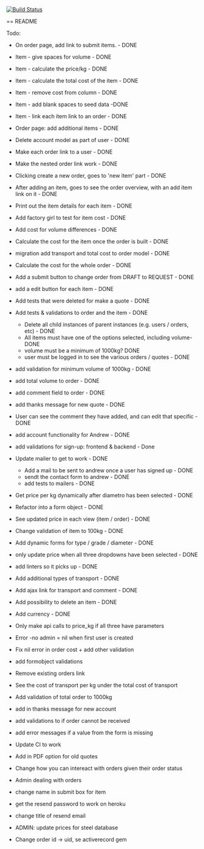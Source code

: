 [![Build Status](https://travis-ci.org/eilw/pland.svg?branch=master)](https://travis-ci.org/eilw/pland)

== README

Todo:
- On order page, add link to submit items. - DONE
- Item - give spaces for volume - DONE
- Item - calculate the price/kg - DONE
- Item - calculate the total cost of the item - DONE
- Item - remove cost from column - DONE
- Item - add blank spaces to seed data -DONE
- Item - link each item link to an order - DONE
- Order page: add additional items - DONE
- Delete account model as part of user - DONE
- Make each order link to a user - DONE
- Make the nested order link work - DONE
- Clicking create a new order, goes to 'new item' part - DONE
- After adding an item, goes to see the order overview, with an add item link on it - DONE
- Print out the item details for each item - DONE
- Add factory girl to test for item cost - DONE
- Add cost for volume differences - DONE
- Calculate the cost for the item once the order is built - DONE
- migration add transport and total cost to order model - DONE
- Calculate the cost for the whole order - DONE
- Add a submit button to change order from DRAFT to REQUEST - DONE
- add a edit button for each item - DONE
- Add tests that were deleted for make a quote - DONE
- Add tests & validations to order and the item - DONE
  - Delete all child instances of parent instances (e.g. users / orders, etc) - DONE
  - All items must have one of the options selected, including volume- DONE
  - volume must be a minimum of 1000kg? DONE
  - user must be logged in to see the various orders / quotes - DONE
- add validation for minimum volume of 1000kg - DONE
- add total volume to order - DONE
- add comment field to order - DONE
- add thanks message for new quote - DONE
- User can see the comment they have added, and can edit that specific - DONE
- add account functionality for Andrew - DONE
- add validations for sign-up: frontend & backend - Done
- Update mailer to get to work - DONE
  - Add a mail to be sent to andrew once a user has signed up - DONE
  - sendt the contact form to andrew - DONE
  - add tests to mailers - DONE
- Get price per kg dynamically after diametro has been selected - DONE
- Refactor into a form object - DONE
- See updated price in each view (item / order) - DONE
- Change validation of item to 100kg - DONE
- Add dynamic forms for type / grade / diameter - DONE 
- only update price when all three dropdowns have been selected - DONE
- add linters so it picks up - DONE
- Add additional types of transport - DONE
- Add ajax link for transport and comment - DONE
- Add possibility to delete an item - DONE
- Add currency - DONE

- Only make api calls to price_kg if all three have parameters
- Error -no admin = nil when first user is created
- Fix nil error in order cost + add other validation
- add formobject validations

- Remove existing orders link
- See the cost of transport per kg under the total cost of transport
- Add validation of total order to 1000kg
- add in thanks message for new account 
- add validations to if order cannot be received
- add error messages if a value from the form is missing
- Update CI to work
- Add in PDF option for old quotes
- Change how you can intereact with orders given their order status
- Admin dealing with orders
- change name in submit box for item

- get the resend password to work on heroku
- change title of resend email 
- ADMIN: update prices for steel database 
- Change order id -> uid, se activerecord gem
